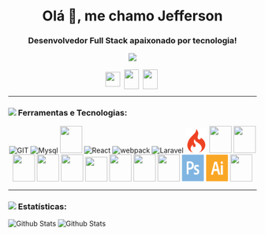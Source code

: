 <div align="center">
<h1>Olá 👋, me chamo Jefferson</h1>
<h3>Desenvolvedor  Full Stack apaixonado por tecnologia! </h3>
<img src="https://media4.giphy.com/media/RbDKaczqWovIugyJmW/giphy.gif" />
</div>
<p align="center">
<a href="https://www.linkedin.com/in/jeffe-oliveira/" target="_blank"><img align="center" src="https://cdn.jsdelivr.net/npm/simple-icons@3.0.1/icons/linkedin.svg" height="30" width="30" /></a>&nbsp;
<a href="http://discord.com/users/Jeffebido#8637" target="_blank"><img align="center" src="https://cdn.jsdelivr.net/npm/simple-icons@3.0.1/icons/discord.svg" height="40" width="30" /></a>&nbsp;
<a href="mailto:jeffebido@gmail.com" target="_blank"><img align="center" src="https://cdn.jsdelivr.net/npm/simple-icons@3.0.1/icons/gmail.svg" height="40" width="30" /></a>&nbsp;
</p>

---

###  <img src='https://media3.giphy.com/media/j5zY9FKGwp1YVZ2YFV/giphy.gif' width='25' /> Ferramentas e Tecnologias: 

<p align="center">
<img src="https://www.vectorlogo.zone/logos/git-scm/git-scm-icon.svg" alt="GIT" width="55" height="55"/>
<img src="https://www.vectorlogo.zone/logos/mysql/mysql-icon.svg" alt="Mysql" width="45" height="55"/>
<img src="https://www.vectorlogo.zone/logos/postgresql/postgresql-icon.svg" alt="" width="45" height="55"/>
<img src="https://www.vectorlogo.zone/logos/reactjs/reactjs-icon.svg" alt="React" width="45" height="55"/>
<img src="https://www.vectorlogo.zone/logos/js_webpack/js_webpack-icon.svg" alt="webpack" width="45" height="55"/>
<img src="https://www.vectorlogo.zone/logos/laravel/laravel-icon.svg" alt="Laravel" width="45" height="55"/>
<img src="https://raw.githubusercontent.com/devicons/devicon/1119b9f84c0290e0f0b38982099a2bd027a48bf1/icons/codeigniter/codeigniter-plain.svg" alt="Codeigniter" width="45" height="50"/>
<img src="https://www.vectorlogo.zone/logos/gnu_bash/gnu_bash-icon.svg" alt="" width="45" height="55"/>
<img src="https://raw.githubusercontent.com/manuelbieh/logo-file-icons/6a172ce5a46ecfafe5db7f2ec624f4602cde9b8e/icons/php2.svg" alt="" width="45" height="55"/>
<img src="https://www.vectorlogo.zone/logos/amazon_aws/amazon_aws-icon.svg" alt="" width="45" height="55"/>
<img src="https://www.vectorlogo.zone/logos/w3_html5/w3_html5-icon.svg" alt="" width="45" height="55"/>
<img src="https://www.vectorlogo.zone/logos/w3_css/w3_css-icon.svg" alt="" width="45" height="55"/>
<img src="https://raw.githubusercontent.com/detain/svg-logos/780f25886640cef088af994181646db2f6b1a3f8/svg/javascript-1.svg" alt="" width="45" height="50"/>
<img src="https://upload.vectorlogo.zone/logos/getbootstrap/images/987f8f6c-263a-47b1-a85d-853cfca215d9.svg" alt="" width="45" height="55"/>
<img src="https://www.vectorlogo.zone/logos/apache/apache-icon.svg" alt="" width="45" height="55"/>
<img src="https://www.vectorlogo.zone/logos/wordpress/wordpress-icon.svg" alt="" width="45" height="55"/>
<img src="https://raw.githubusercontent.com/devicons/devicon/1119b9f84c0290e0f0b38982099a2bd027a48bf1/icons/photoshop/photoshop-plain.svg" alt="" width="45" height="55"/>
<img src="https://raw.githubusercontent.com/devicons/devicon/1119b9f84c0290e0f0b38982099a2bd027a48bf1/icons/illustrator/illustrator-plain.svg" alt="" width="45" height="55"/>
<img src="https://upload.wikimedia.org/wikipedia/commons/thumb/f/f1/CorelDraw_logo.svg/100px-CorelDraw_logo.svg.png?20190424215307" alt="" width="45" height="55"/>
</p>


---

###  <img src='https://media1.giphy.com/media/du3J3cXyzhj75IOgvA/giphy.gif' width='25' /> Estatísticas: 

![Github Stats](https://github-readme-stats.vercel.app/api?username=jeffebido&bg_color=30,e96443,904e95&title_color=fff&text_color=fff&card_width=300&&hide=stars)
![Github Stats](https://github-readme-stats.vercel.app/api/top-langs?username=jeffebido&bg_color=30,e96443,904e95&title_color=fff&text_color=fff&card_width=250&&langs_count=6&layout=compact)

